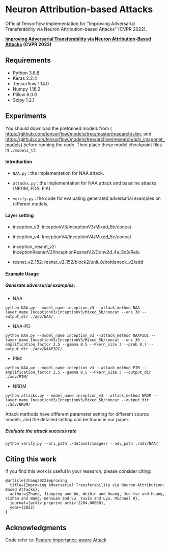 # Neuron Attribution-based Attacks
Official Tensorflow implementation for "Improving Adversarial Transferability via Neuron Attribution-based Attacks" (CVPR 2022).

**[Improving Adversarial Transferability via Neuron Attribution-Based Attacks](https://arxiv.org/pdf/2204.00008.pdf)  (CVPR 2022)**

## Requirements

- Python 3.6.8
- Keras 2.2.4
- Tensorflow 1.14.0
- Numpy 1.16.2
- Pillow 6.0.0
- Scipy 1.2.1

## Experiments

You should download the  pretrained models from ( https://github.com/tensorflow/models/tree/master/research/slim, and https://github.com/tensorflow/models/tree/archive/research/adv_imagenet_models) before running the code. Then place these model checkpoint files in `./models_tf`.

#### Introduction


- `NAA.py` : the implementation for NAA attack.

- `attacks.py` : the implementation for NAA attack and baseline attacks (NRDM, FDA, FIA).

- `verify.py` : the code for evaluating generated adversarial examples on different models.

#### Layer setting

- inception_v3: InceptionV3/InceptionV3/Mixed_5b/concat

- inception_v4: InceptionV4/InceptionV4/Mixed_5e/concat

- inception_resnet_v2: InceptionResnetV2/InceptionResnetV2/Conv2d_4a_3x3/Relu

- resnet_v2_152: resnet_v2_152/block2/unit_8/bottleneck_v2/add
  

#### Example Usage

##### Generate adversarial examples:

- NAA

```
python NAA.py --model_name inception_v3 --attack_method NAA --layer_name InceptionV3/InceptionV3/Mixed_5b/concat --ens 30 --output_dir ./adv/NAA/
```

- NAA-PD

```
python NAA.py --model_name inception_v3 --attack_method NAAPIDI --layer_name InceptionV3/InceptionV3/Mixed_5b/concat --ens 30 --amplification_factor 2.5 --gamma 0.5 --Pkern_size 3 --prob 0.7 --output_dir ./adv/NAAPIDI/
```

- PIM:

```
python NAA.py --model_name inception_v3 --attack_method PIM --amplification_factor 2.5 --gamma 0.5 --Pkern_size 3 --output_dir ./adv/PIM/
```

- NRDM

```
python attacks.py --model_name inception_v3 --attack_method NRDM --layer_name InceptionV3/InceptionV3/Mixed_5b/concat --output_dir ./adv/NRDM/
```

Attack methods have different parameter setting for different source models, and the detailed setting can be found in our paper.

##### Evaluate the attack success rate

```
python verify.py --ori_path ./dataset/images/ --adv_path ./adv/NAA/ 
```

## Citing this work

If you find this work is useful in your research, please consider citing:

```
@article{zhang2022improving,
  title={Improving Adversarial Transferability via Neuron Attribution-Based Attacks},
  author={Zhang, Jianping and Wu, Weibin and Huang, Jen-tse and Huang, Yizhan and Wang, Wenxuan and Su, Yuxin and Lyu, Michael R},
  journal={arXiv preprint arXiv:2204.00008},
  year={2022}
}
```

## Acknowledgments

Code refer to: [Feature Importance-aware Attack](https://github.com/hcguoO0/FIA)
